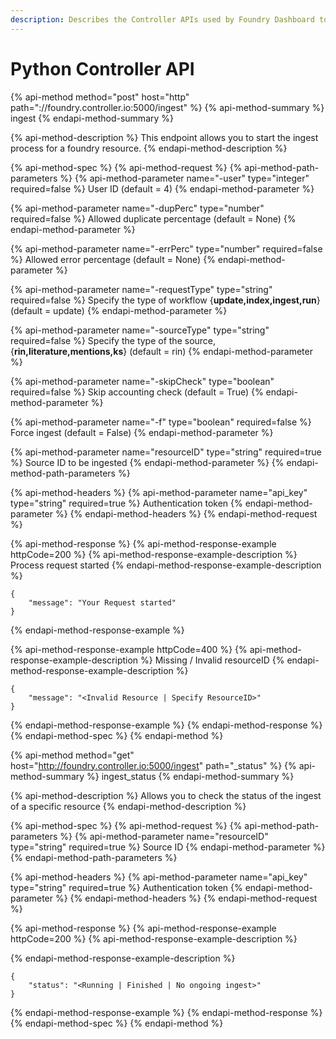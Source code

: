 ```yaml
---
description: Describes the Controller APIs used by Foundry Dashboard to start the processes
---
```


# Python Controller API

{% api-method method="post" host="http" path="://foundry.controller.io:5000/ingest" %}
{% api-method-summary %}
ingest
{% endapi-method-summary %}

{% api-method-description %}
This endpoint allows you to start the ingest process for a foundry resource.
{% endapi-method-description %}

{% api-method-spec %}
{% api-method-request %}
{% api-method-path-parameters %}
{% api-method-parameter name="-user" type="integer" required=false %}
User ID \(default = 4\)
{% endapi-method-parameter %}

{% api-method-parameter name="-dupPerc" type="number" required=false %}
Allowed duplicate percentage \(default = None\)
{% endapi-method-parameter %}

{% api-method-parameter name="-errPerc" type="number" required=false %}
Allowed error percentage \(default = None\)
{% endapi-method-parameter %}

{% api-method-parameter name="-requestType" type="string" required=false %}
Specify the type of workflow {**update,index,ingest,run**} \(default = update\)
{% endapi-method-parameter %}

{% api-method-parameter name="-sourceType" type="string" required=false %}
Specify the type of the source, {**rin,literature,mentions,ks**} \(default = rin\)
{% endapi-method-parameter %}

{% api-method-parameter name="-skipCheck" type="boolean" required=false %}
Skip accounting check \(default = True\)
{% endapi-method-parameter %}

{% api-method-parameter name="-f" type="boolean" required=false %}
Force ingest \(default = False\)
{% endapi-method-parameter %}

{% api-method-parameter name="resourceID" type="string" required=true %}
Source ID to be ingested
{% endapi-method-parameter %}
{% endapi-method-path-parameters %}

{% api-method-headers %}
{% api-method-parameter name="api\_key" type="string" required=true %}
Authentication token 
{% endapi-method-parameter %}
{% endapi-method-headers %}
{% endapi-method-request %}

{% api-method-response %}
{% api-method-response-example httpCode=200 %}
{% api-method-response-example-description %}
Process request started
{% endapi-method-response-example-description %}

```
{
    "message": "Your Request started"
}
```
{% endapi-method-response-example %}

{% api-method-response-example httpCode=400 %}
{% api-method-response-example-description %}
Missing / Invalid resourceID 
{% endapi-method-response-example-description %}

```
{
    "message": "<Invalid Resource | Specify ResourceID>"
}
```
{% endapi-method-response-example %}
{% endapi-method-response %}
{% endapi-method-spec %}
{% endapi-method %}

{% api-method method="get" host="http://foundry.controller.io:5000/ingest" path="\_status" %}
{% api-method-summary %}
ingest\_status
{% endapi-method-summary %}

{% api-method-description %}
Allows you to check the status of the ingest of a specific resource
{% endapi-method-description %}

{% api-method-spec %}
{% api-method-request %}
{% api-method-path-parameters %}
{% api-method-parameter name="resourceID" type="string" required=true %}
Source ID 
{% endapi-method-parameter %}
{% endapi-method-path-parameters %}

{% api-method-headers %}
{% api-method-parameter name="api\_key" type="string" required=true %}
Authentication token
{% endapi-method-parameter %}
{% endapi-method-headers %}
{% endapi-method-request %}

{% api-method-response %}
{% api-method-response-example httpCode=200 %}
{% api-method-response-example-description %}

{% endapi-method-response-example-description %}

```
{
    "status": "<Running | Finished | No ongoing ingest>"
}
```
{% endapi-method-response-example %}
{% endapi-method-response %}
{% endapi-method-spec %}
{% endapi-method %}

